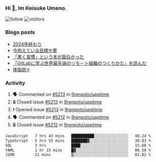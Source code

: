 ### Hi 👋, Im Keisuke Umeno.

<!--
**9renpoto/9renpoto** is a ✨ _special_ ✨ repository because its `README.md` (this file) appears on your GitHub profile.

Here are some ideas to get you started:

- 🔭 I’m currently working on ...
- 🌱 I’m currently learning ...
- 👯 I’m looking to collaborate on ...
- 🤔 I’m looking for help with ...
- 💬 Ask me about ...
- 📫 How to reach me: ...
- 😄 Pronouns: ...
- ⚡ Fun fact: ...
-->

![follow](https://img.shields.io/github/followers/9renpoto?label=Follow&style=social)
![visitors](https://komarev.com/ghpvc/?username=9renpoto&label=Profile%20views&color=0e75b6&style=flat)

### Blogs posts

<!-- BLOG-POST-LIST:START -->
- [2024年終わり](https://9renpoto.win/entry/2024/12/31/2024-end)
- [今抱えている目標や夢](https://9renpoto.win/entry/2024/12/02/objective)
- [「書く習慣」という本が面白かった](https://9renpoto.win/entry/2024/11/11/leave_a_feeling_sad)
- [「GitLabに学ぶ世界最先端のリモート組織のつくりかた」を読んだ](https://9renpoto.win/entry/2024/09/10/remote_organization)
- [体脂肪↗](https://9renpoto.win/entry/2024/08/12/gaining_fat)
<!-- BLOG-POST-LIST:END -->

### Activity

<!--START_SECTION:activity-->
1. 🗣 Commented on [#5213](https://github.com/9renpoto/upptime/issues/5213#issuecomment-2620306102) in [9renpoto/upptime](https://github.com/9renpoto/upptime)
2. 🔒 Closed issue [#5213](https://github.com/9renpoto/upptime/issues/5213) in [9renpoto/upptime](https://github.com/9renpoto/upptime)
3. ❗ Opened issue [#5213](https://github.com/9renpoto/upptime/issues/5213) in [9renpoto/upptime](https://github.com/9renpoto/upptime)
4. 🗣 Commented on [#5212](https://github.com/9renpoto/upptime/issues/5212#issuecomment-2620250949) in [9renpoto/upptime](https://github.com/9renpoto/upptime)
5. 🔒 Closed issue [#5212](https://github.com/9renpoto/upptime/issues/5212) in [9renpoto/upptime](https://github.com/9renpoto/upptime)
<!--END_SECTION:activity-->

<!--START_SECTION:waka-->

```txt
JavaScript   7 hrs 43 mins   ██████████░░░░░░░░░░░░░░░   40.24 %
TypeScript   5 hrs 55 mins   ███████▓░░░░░░░░░░░░░░░░░   30.83 %
SQL          3 hrs           ████░░░░░░░░░░░░░░░░░░░░░   15.68 %
YAML         1 hr 15 mins    █▓░░░░░░░░░░░░░░░░░░░░░░░   06.58 %
JSON         21 mins         ▒░░░░░░░░░░░░░░░░░░░░░░░░   01.82 %
```

<!--END_SECTION:waka-->

